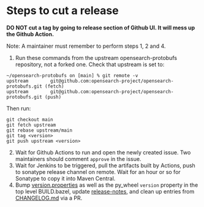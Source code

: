 # Steps to cut a release

**DO NOT cut a tag by going to release section of Github UI. It will mess up the Github Action.**

Note: A maintainer must remember to perform steps 1, 2 and 4.
1. Run these commands from the upstream opensearch-protobufs repository, not a forked one. 
Check that upstream is set to: 
```
~/opensearch-protobufs on [main] % git remote -v
upstream        git@github.com:opensearch-project/opensearch-protobufs.git (fetch)
upstream        git@github.com:opensearch-project/opensearch-protobufs.git (push)
```
Then run:
```
git checkout main
git fetch upstream
git rebase upstream/main
git tag <version>
git push upstream <version> 
```
2. Wait for Github Actions to run and open the newly created issue. Two maintainers should comment `approve` in the issue.
3. Wait for Jenkins to be triggered, pull the artifacts built by Actions, push to sonatype release channel on remote. Wait for an hour or so for Sonatype to copy it into Maven Central.
4. Bump [version.properties](./version.properties) as well as the py_wheel `version` property in the top level BUILD.bazel, update [release-notes](./release-notes/), and clean up entries from [CHANGELOG.md](./CHANGELOG.md) via a PR.

